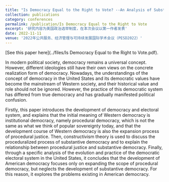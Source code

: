 ```yaml
---
title: "Is Democracy Equal to the Right to Vote? --An Analysis of Substantive and Procedural Democracy in the United States"
collection: publications
category: conferences
permalink: /publication/Is Democracy Equal to the Right to Vote
excerpt: '研究内容为美国政治选举制度，在本次会议以第一作者发表'
date: 2022-11-11
venue: '2022年公共服务、经济管理与可持续发展国际学术会议（PESD2022）'
---
```


[See this paper here](../files/Is Democracy Equal to the Right to Vote.pdf).

In modern political society, democracy remains a universal concept. However, different 
ideologies still have their own views on the concrete realization form of democracy. Nowadays, the 
understandings of the concept of democracy in the United States and its democratic values have become the 
mainstream of Western society, and their historical value and role should not be ignored. However, the 
practice of this democratic system has differed from true democracy and has gradually manifested political 
confusion.

Firstly, this paper introduces the development of democracy and electoral system, and explains that the 
initial meaning of Western democracy is institutional democracy, namely procedural democracy, which is 
not the same as what we think of popular sovereignty today, and that the development course of Western
democracy is also the expansion process of procedural justice. Then, constructivism theory is used to 
discuss the proceduralized process of substantive democracy and to explain the relationship between 
procedural justice and substantive democracy. Finally, through a specific analysis of the evolution and 
practice of the democratic electoral system in the United States, it concludes that the development of 
American democracy focuses only on expanding the scope of procedural democracy, but neglects the 
development of substantive democracy. For this reason, it explores the problems existing in American 
democracy.